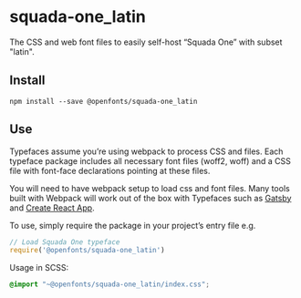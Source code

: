 
# squada-one_latin

The CSS and web font files to easily self-host “Squada One” with subset "latin".

## Install

`npm install --save @openfonts/squada-one_latin`

## Use

Typefaces assume you’re using webpack to process CSS and files. Each typeface
package includes all necessary font files (woff2, woff) and a CSS file with
font-face declarations pointing at these files.

You will need to have webpack setup to load css and font files. Many tools built
with Webpack will work out of the box with Typefaces such as [Gatsby](https://github.com/gatsbyjs/gatsby)
and [Create React App](https://github.com/facebookincubator/create-react-app).

To use, simply require the package in your project’s entry file e.g.

```javascript
// Load Squada One typeface
require('@openfonts/squada-one_latin')
```

Usage in SCSS:
```scss
@import "~@openfonts/squada-one_latin/index.css";
```
